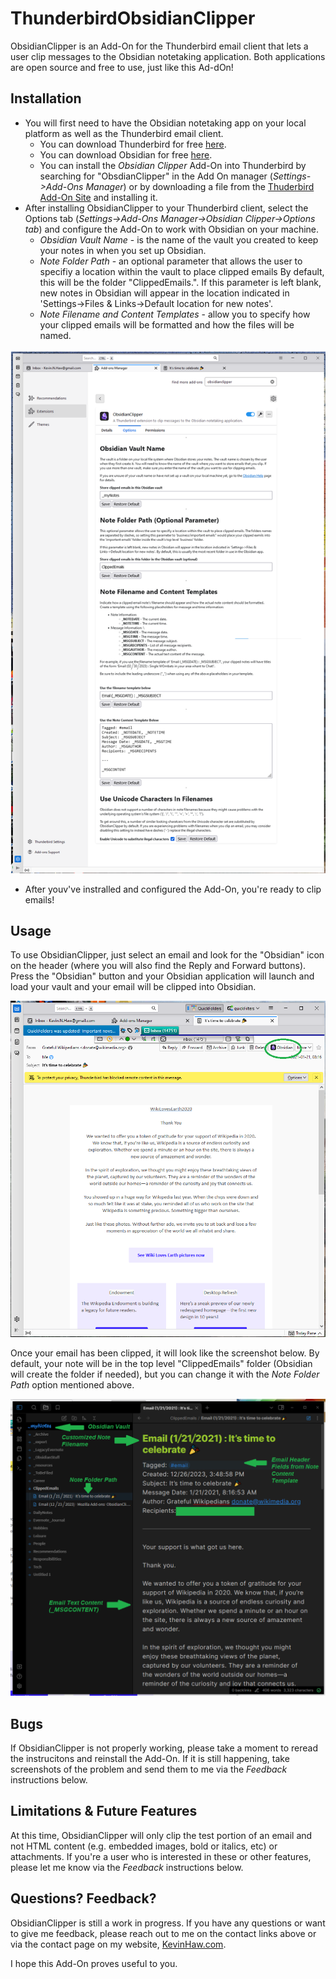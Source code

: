 # ThunderbirdObsidianClipper
ObsidianClipper is an Add-On for the Thunderbird email client that lets a user clip messages to the Obsidian notetaking application. Both applications are open source and free to use, just like this Ad-dOn!

## Installation
- You will first need to have the Obsidian notetaking app on your local platform as well as the Thunderbird email client.
  - You can download Thunderbird for free [here](https://www.thunderbird.net/en-US/download/).
  - You can download Obsidian for free [here](https://obsidian.md/download).
  - You can install the *Obsidian Clipper* Add-On into Thunderbird by searching for "ObsdianClipper" in the Add On manager (*Settings->Add-Ons Manager*) or by downloading a file from the [Thuderbird Add-On Site](https://addons.thunderbird.net/en-US/thunderbird/addon/obsidianclipper/) and installing it.
- After installing ObsidianClipper to your Thunderbird client, select the Options tab (*Settings->Add-Ons Manager->Obsidian Clipper->Options tab*) and configure the Add-On to work with Obsidian on your machine.
  - *Obsidian Vault Name* - is the name of the vault you created to keep your notes in when you set up Obsidian.
  - *Note Folder Path* - an optional parameter that allows the user to specifiy a location within the
  vault to place clipped emails By default, this will be the folder "ClippedEmails.". If this parameter is left blank, new notes in Obsidian will appear
  in the location indicated in 'Settings->Files & Links->Default location for new notes'.
  - *Note Filename and Content Templates* - allow you to specify how your clipped emails will be formatted and how the files will be named.

![Here is what the *Options* tab looks like](docs/OptionsTab.png)


- After youv've instralled and configured the Add-On, you're ready to clip emails!

## Usage
To use ObsidianClipper, just select an email and look for the "Obsidian" icon on the header (where you will also find the Reply and Forward buttons). Press the "Obsidian" button and your Obsidian application will launch and load your vault and your email will be clipped into Obsidian. 

![Click on the Obsidian Clipper icon when viewing a message to save it into Obsidian.](docs/MessagePane.png)

Once your email has been clipped, it will look like the screenshot below. By default, your note will be in the top level "ClippedEmails" folder (Obsidian will create the folder if needed), but you can change it with the *Note Folder Path* option mentioned above.


![This is what a clipped email message looks like in Obsidian. The location for the note, the format of the file name, and the format of the note itself are all customized via the "Options" tab..](docs/ClippedNote.png)



## Bugs
If ObsidianClipper is not properly working, please take a moment to reread the instrucitons and reinstall the Add-On. If it is still happening, take screenshots of the problem and send them to me via the *Feedback* instructions below.

## Limitations & Future Features
At this time, ObsidianClipper will only clip the test portion of an email and not HTML content (e.g. embedded images, bold or italics, etc) or attachments. If you're a user who is interested in these or other features, please let me know via the *Feedback* instructions below.

## Questions? Feedback?
ObsidianClipper is still a work in progress. If you have any questions or want to give me feedback, please reach out to me on the contact links above or via the contact page on my website, [KevinHaw.com](http://www.kevinhaw.com).

I hope this Add-On proves useful to you.
